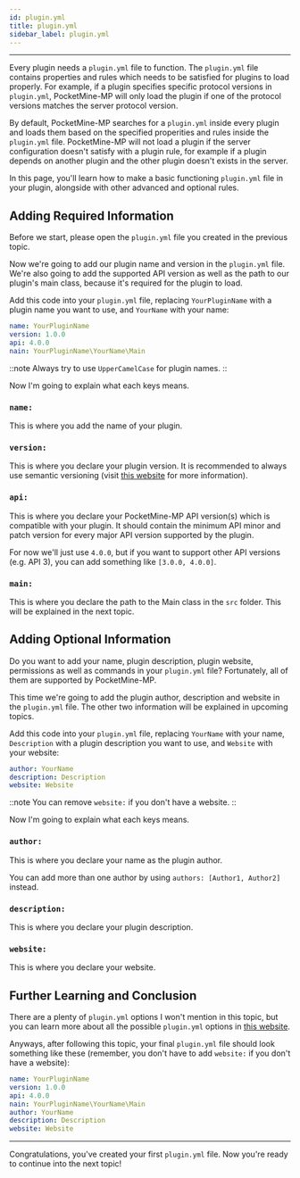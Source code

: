 ```yaml
---
id: plugin.yml
title: plugin.yml
sidebar_label: plugin.yml
---
```

___

<!-- TODO: Improve English explanation -->

Every plugin needs a `plugin.yml` file to function. The `plugin.yml` file contains properties and rules which needs to be satisfied for plugins to load properly. For example, if a plugin specifies specific protocol versions in `plugin.yml`, PocketMine-MP will only load the plugin if one of the protocol versions matches the server protocol version.

By default, PocketMine-MP searches for a `plugin.yml` inside every plugin and loads them based on the specified properities and rules inside the `plugin.yml` file. PocketMine-MP will not load a plugin if the server configuration doesn't satisfy with a plugin rule, for example if a plugin depends on another plugin and the other plugin doesn't exists in the server.

In this page, you'll learn how to make a basic functioning `plugin.yml` file in your plugin, alongside with other advanced and optional rules.

## Adding Required Information

Before we start, please open the `plugin.yml` file you created in the previous topic.

Now we're going to add our plugin name and version in the `plugin.yml` file. We're also going to add the supported API version as well as the path to our plugin's main class, because it's required for the plugin to load.

Add this code into your `plugin.yml` file, replacing `YourPluginName` with a plugin name you want to use, and `YourName` with your name:

```yaml
name: YourPluginName
version: 1.0.0
api: 4.0.0
nain: YourPluginName\YourName\Main
```

::note
Always try to use `UpperCamelCase` for plugin names.
::

Now I'm going to explain what each keys means.

### `name:`

This is where you add the name of your plugin.

### `version:`

This is where you declare your plugin version. It is recommended to always use semantic versioning (visit [this website](https://semver.org) for more information).

### `api:`

This is where you declare your PocketMine-MP API version(s) which is compatible with your plugin. It should contain the minimum API minor and patch version for every major API version supported by the plugin.

For now we'll just use `4.0.0`, but if you want to support other API versions (e.g. API 3), you can add something like `[3.0.0, 4.0.0]`.

### `main:`

This is where you declare the path to the Main class in the `src` folder. This will be explained in the next topic.

## Adding Optional Information

Do you want to add your name, plugin description, plugin website, permissions as well as commands in your `plugin.yml` file? Fortunately, all of them are supported by PocketMine-MP.

This time we're going to add the plugin author, description and website in the `plugin.yml` file. The other two information will be explained in upcoming topics.

Add this code into your `plugin.yml` file, replacing `YourName` with your name, `Description` with a plugin description you want to use, and `Website` with your website:

```yaml
author: YourName
description: Description
website: Website
```

::note
You can remove `website:` if you don't have a website.
::

Now I'm going to explain what each keys means.

### `author:`

This is where you declare your name as the plugin author.

You can add more than one author by using `authors: [Author1, Author2]` instead.

### `description:`

This is where you declare your plugin description.

### `website:`

This is where you declare your website.

## Further Learning and Conclusion

There are a plenty of `plugin.yml` options I won't mention in this topic, but you can learn more about all the possible `plugin.yml` options in [this website](https://doc.pmmp.io/en/rtfd/developer-reference/plugin-manifest.html).

Anyways, after following this topic, your final `plugin.yml` file should look something like these (remember, you don't have to add `website:` if you don't have a website):

```yaml
name: YourPluginName
version: 1.0.0
api: 4.0.0
nain: YourPluginName\YourName\Main
author: YourName
description: Description
website: Website
```

___

Congratulations, you've created your first `plugin.yml` file. Now you're ready to continue into the next topic!
